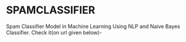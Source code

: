 # SPAMCLASSIFIER
Spam Classifier Model in Machine Learning Using NLP and Naive Bayes Classifier. Check it(on url given below)-

